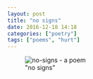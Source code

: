 ```yaml
---
layout: post
title: "no signs"
date: 2016-12-18 14:18
categories: ["poetry"]
tags: ["poems", "hurt"]
---
```


<figure>
<img src="{{ site.data.no-signs.web |
prepend: site.data.no-signs.path |
prepend: site.images.s3path }}"
class="img-responsive" alt="no-signs - a poem" />
<figcaption>
"no signs"
</figcaption>
</figure>
